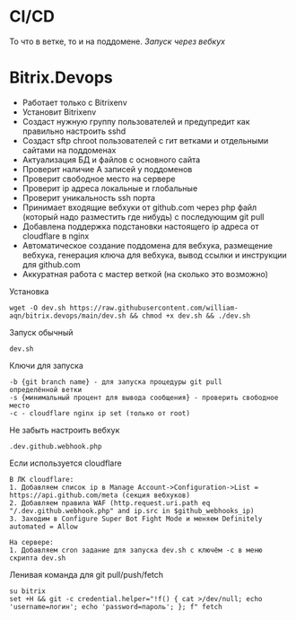 # CI/CD
То что в ветке, то и на поддомене.
*Запуск через вебкух*


# Bitrix.Devops
* Работает только с Bitrixenv
* Установит Bitrixenv
* Создаст нужную группу пользователей и предупредит как правильно настроить sshd
* Создаст sftp chroot пользователей с гит ветками и отдельными сайтами на поддоменах
* Актуализация БД и файлов с основного сайта
* Проверит наличие A записей у поддоменов
* Проверит свободное место на сервере
* Проверит ip адреса локальные и глобальные
* Проверит уникальность ssh порта
* Принимает входящие вебхуки от github.com через php файл (который надо разместить где нибудь) с последующим git pull
* Добавлена поддержка подстановки настоящего ip адреса от cloudflare в nginx
* Автоматическое создание поддомена для вебхука, размещение вебхука, генерация ключа для вебхука, вывод ссылки и инструкции для github.com
* Аккуратная работа с мастер веткой (на сколько это возможно)


Установка
```
wget -O dev.sh https://raw.githubusercontent.com/william-aqn/bitrix.devops/main/dev.sh && chmod +x dev.sh && ./dev.sh
```
Запуск обычный
```
dev.sh
```
Ключи для запуска
```
-b {git branch name} - для запуска процедуры git pull 
определённой ветки
-s {минимальный процент для вывода сообщения} - проверить свободное место
-c - cloudflare nginx ip set (только от root)
```

Не забыть настроить вебхук
```
.dev.github.webhook.php
```

Если используется cloudflare
```
В ЛК cloudflare:
1. Добавляем список ip в Manage Account->Configuration->List = https://api.github.com/meta (секция вебхуков)
2. Добавляем правила WAF (http.request.uri.path eq "/.dev.github.webhook.php" and ip.src in $github_webhooks_ip)
3. Заходим в Configure Super Bot Fight Mode и меняем Definitely automated = Allow

На сервере:
1. Добавляем cron задание для запуска dev.sh с ключём -c в меню скрипта dev.sh
```

Ленивая команда для git pull/push/fetch
```
su bitrix
set +H && git -c credential.helper="!f() { cat >/dev/null; echo 'username=логин'; echo 'password=пароль'; }; f" fetch
```
